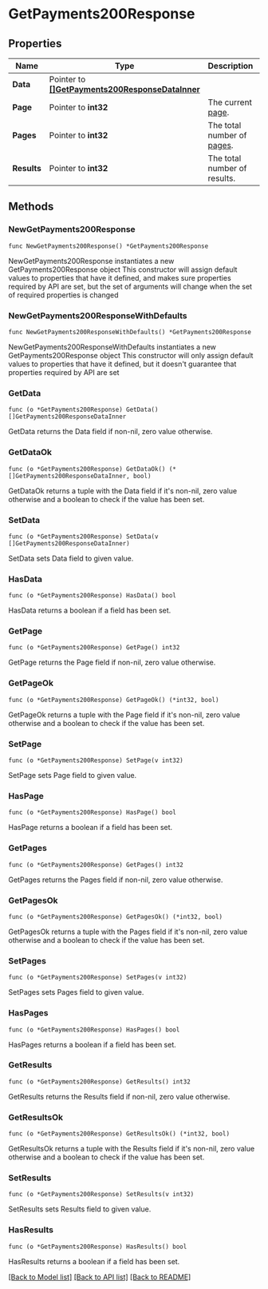 # GetPayments200Response

## Properties

Name | Type | Description | Notes
------------ | ------------- | ------------- | -------------
**Data** | Pointer to [**[]GetPayments200ResponseDataInner**](GetPayments200ResponseDataInner.md) |  | [optional] 
**Page** | Pointer to **int32** | The current [page](https://techdocs.akamai.com/linode-api/reference/pagination). | [optional] [readonly] 
**Pages** | Pointer to **int32** | The total number of [pages](https://techdocs.akamai.com/linode-api/reference/pagination). | [optional] [readonly] 
**Results** | Pointer to **int32** | The total number of results. | [optional] [readonly] 

## Methods

### NewGetPayments200Response

`func NewGetPayments200Response() *GetPayments200Response`

NewGetPayments200Response instantiates a new GetPayments200Response object
This constructor will assign default values to properties that have it defined,
and makes sure properties required by API are set, but the set of arguments
will change when the set of required properties is changed

### NewGetPayments200ResponseWithDefaults

`func NewGetPayments200ResponseWithDefaults() *GetPayments200Response`

NewGetPayments200ResponseWithDefaults instantiates a new GetPayments200Response object
This constructor will only assign default values to properties that have it defined,
but it doesn't guarantee that properties required by API are set

### GetData

`func (o *GetPayments200Response) GetData() []GetPayments200ResponseDataInner`

GetData returns the Data field if non-nil, zero value otherwise.

### GetDataOk

`func (o *GetPayments200Response) GetDataOk() (*[]GetPayments200ResponseDataInner, bool)`

GetDataOk returns a tuple with the Data field if it's non-nil, zero value otherwise
and a boolean to check if the value has been set.

### SetData

`func (o *GetPayments200Response) SetData(v []GetPayments200ResponseDataInner)`

SetData sets Data field to given value.

### HasData

`func (o *GetPayments200Response) HasData() bool`

HasData returns a boolean if a field has been set.

### GetPage

`func (o *GetPayments200Response) GetPage() int32`

GetPage returns the Page field if non-nil, zero value otherwise.

### GetPageOk

`func (o *GetPayments200Response) GetPageOk() (*int32, bool)`

GetPageOk returns a tuple with the Page field if it's non-nil, zero value otherwise
and a boolean to check if the value has been set.

### SetPage

`func (o *GetPayments200Response) SetPage(v int32)`

SetPage sets Page field to given value.

### HasPage

`func (o *GetPayments200Response) HasPage() bool`

HasPage returns a boolean if a field has been set.

### GetPages

`func (o *GetPayments200Response) GetPages() int32`

GetPages returns the Pages field if non-nil, zero value otherwise.

### GetPagesOk

`func (o *GetPayments200Response) GetPagesOk() (*int32, bool)`

GetPagesOk returns a tuple with the Pages field if it's non-nil, zero value otherwise
and a boolean to check if the value has been set.

### SetPages

`func (o *GetPayments200Response) SetPages(v int32)`

SetPages sets Pages field to given value.

### HasPages

`func (o *GetPayments200Response) HasPages() bool`

HasPages returns a boolean if a field has been set.

### GetResults

`func (o *GetPayments200Response) GetResults() int32`

GetResults returns the Results field if non-nil, zero value otherwise.

### GetResultsOk

`func (o *GetPayments200Response) GetResultsOk() (*int32, bool)`

GetResultsOk returns a tuple with the Results field if it's non-nil, zero value otherwise
and a boolean to check if the value has been set.

### SetResults

`func (o *GetPayments200Response) SetResults(v int32)`

SetResults sets Results field to given value.

### HasResults

`func (o *GetPayments200Response) HasResults() bool`

HasResults returns a boolean if a field has been set.


[[Back to Model list]](../README.md#documentation-for-models) [[Back to API list]](../README.md#documentation-for-api-endpoints) [[Back to README]](../README.md)


